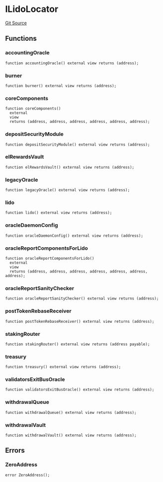 # ILidoLocator

[Git Source](https://github.com/lidofinance/community-staking-module/blob/d66a4396f737199bcc2932e5dd1066d022d333e0/src/interfaces/ILidoLocator.sol)

## Functions

### accountingOracle

```solidity
function accountingOracle() external view returns (address);
```

### burner

```solidity
function burner() external view returns (address);
```

### coreComponents

```solidity
function coreComponents()
  external
  view
  returns (address, address, address, address, address, address);
```

### depositSecurityModule

```solidity
function depositSecurityModule() external view returns (address);
```

### elRewardsVault

```solidity
function elRewardsVault() external view returns (address);
```

### legacyOracle

```solidity
function legacyOracle() external view returns (address);
```

### lido

```solidity
function lido() external view returns (address);
```

### oracleDaemonConfig

```solidity
function oracleDaemonConfig() external view returns (address);
```

### oracleReportComponentsForLido

```solidity
function oracleReportComponentsForLido()
  external
  view
  returns (address, address, address, address, address, address, address);
```

### oracleReportSanityChecker

```solidity
function oracleReportSanityChecker() external view returns (address);
```

### postTokenRebaseReceiver

```solidity
function postTokenRebaseReceiver() external view returns (address);
```

### stakingRouter

```solidity
function stakingRouter() external view returns (address payable);
```

### treasury

```solidity
function treasury() external view returns (address);
```

### validatorsExitBusOracle

```solidity
function validatorsExitBusOracle() external view returns (address);
```

### withdrawalQueue

```solidity
function withdrawalQueue() external view returns (address);
```

### withdrawalVault

```solidity
function withdrawalVault() external view returns (address);
```

## Errors

### ZeroAddress

```solidity
error ZeroAddress();
```

